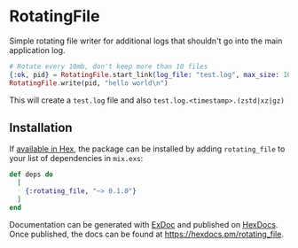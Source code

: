 # RotatingFile

Simple rotating file writer for additional logs that shouldn't go into the main application log.

```elixir
# Rotate every 10mb, don't keep more than 10 files
{:ok, pid} = RotatingFile.start_link(log_file: "test.log", max_size: 10*1024*1024, max_files: 10)
RotatingFile.write(pid, "hello world\n")
```

This will create a `test.log` file and also `test.log.<timestamp>.(zstd|xz|gz)`

## Installation

If [available in Hex](https://hex.pm/docs/publish), the package can be installed
by adding `rotating_file` to your list of dependencies in `mix.exs`:

```elixir
def deps do
  [
    {:rotating_file, "~> 0.1.0"}
  ]
end
```

Documentation can be generated with [ExDoc](https://github.com/elixir-lang/ex_doc)
and published on [HexDocs](https://hexdocs.pm). Once published, the docs can
be found at <https://hexdocs.pm/rotating_file>.

